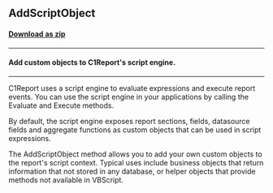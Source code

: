 ## AddScriptObject
#### [Download as zip](https://minhaskamal.github.io/DownGit/#/home?url=https://github.com/GrapeCity/ComponentOne-WinForms-Samples/tree/master/NetFramework\Reports\C1Report.WPF\CS\AddScriptObject)
____
#### Add custom objects to C1Report's script engine.
____
C1Report uses a script engine to evaluate expressions and execute report events. You can use the script engine in your applications by calling the Evaluate and Execute methods. 

By default, the script engine exposes report sections, fields, datasource fields and aggregate functions as custom objects that can be used in script expressions. 

The AddScriptObject method allows you to add your own custom objects to the report's script context. Typical uses include business objects that return information that not stored in any database, or helper objects that provide methods not available in VBScript. 


